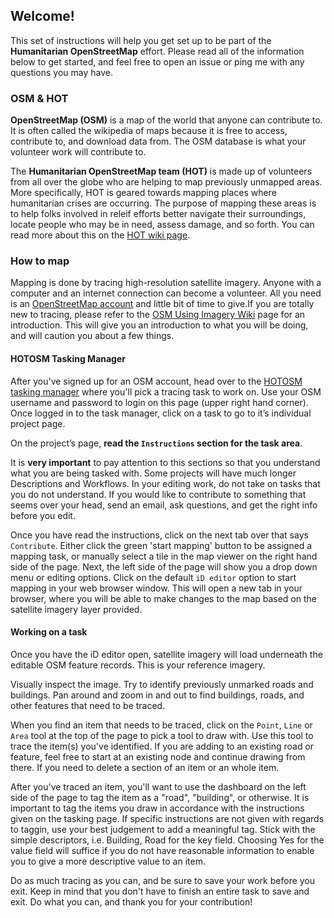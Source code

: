 ## Welcome!

This set of instructions will help you get set up to be part of the **Humanitarian OpenStreetMap** effort. Please read all of the information below to get started, and feel free to open an issue or ping me with any questions you may have.

### OSM & HOT

**OpenStreetMap (OSM)** is a map of the world that anyone can contribute to. It is often called the wikipedia of maps because it is free to access, contribute to, and download data from. The OSM database is what your volunteer work will contribute to.

The **Humanitarian OpenStreetMap team (HOT)** is made up of volunteers from all over the globe who are helping to map previously unmapped areas. More specifically, HOT is geared towards mapping places where humanitarian crises are occurring. The purpose of mapping these areas is to help folks involved in releif efforts better navigate their surroundings, locate people who may be in need, assess damage, and so forth. You can read more about this on the [HOT wiki page](http://wiki.openstreetmap.org/wiki/Humanitarian_OSM_Team).

### How to map
Mapping is done by tracing high-resolution satellite imagery. Anyone with a computer and an internet connection can become a volunteer. All you need is an [OpenStreetMap account](https://www.openstreetmap.org/user/new) and little bit of time to give.If you are totally new to tracing, please refer to the [OSM Using Imagery Wiki](http://wiki.openstreetmap.org/wiki/Using_Imagery) page for an introduction. This will give you an introduction to what you will be doing, and will caution you about a few things.

#### HOTOSM Tasking Manager

After you've signed up for an OSM account, head over to the [HOTOSM tasking manager](http://tasks.hotosm.org/) where you'll pick a tracing task to work on. Use your OSM username and password to login on this page (upper right hand corner). Once logged in to the task manager, click on a task to go to it’s individual project page.

On the project’s page, **read the `Instructions` section for the task area**.

It is **very important** to pay attention to this sections so that you understand what you are being tasked with. Some projects will have much longer Descriptions and Workflows. In your editing work, do not take on tasks that you do not understand. If you would like to contribute to something that seems over your head, send an email, ask questions, and get the right info before you edit.

Once you have read the instructions, click on the next tab over that says `Contribute`. Either click the green 'start mapping' button to be assigned a mapping task, or manually select a tile in the map viewer on the right hand side of the page. Next, the left side of the page will show you a drop down menu or editing options. Click on the default `iD editor` option to start mapping in your web browser window. This will open a new tab in your browser, where you will be able to make changes to the map based on the satellite imagery layer provided. 

#### Working on a task
Once you have the iD editor open, satellite imagery will load underneath the editable OSM feature records. This is your reference imagery.

Visually inspect the image. Try to identify previously unmarked roads and buildings. Pan around and zoom in and out to find buildings, roads, and other features that need to be traced.

When you find an item that needs to be traced, click on the `Point`, `Line` or `Area` tool at the top of the page to pick a tool to draw with. Use this tool to trace the item(s) you've identified. If you are adding to an existing road or feature, feel free to start at an existing node and continue drawing from there.  If you need to delete a section of an item or an whole item.

After you've traced an item, you'll want to use the dashboard on the left side of the page to tag the item as a "road", "building", or otherwise. It is important to tag the items you draw in accordance with the instructions given on the tasking page.  If specific instructions are not given with regards to taggin, use your best judgement to add a meaningful tag.  Stick with the simple descriptors, i.e. Building, Road for the key field.  Choosing Yes for the value field will suffice if you do not have reasonable information to enable you to give a more descriptive value to an item.

Do as much tracing as you can, and be sure to save your work before you exit. Keep in mind that you don't have to finish an entire task to save and exit. Do what you can, and thank you for your contribution!


